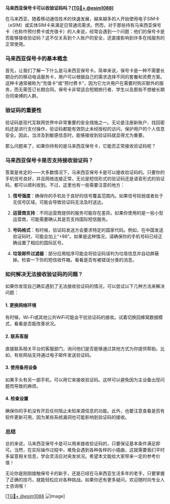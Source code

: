 **马来西亚保号卡可以收验证码吗？[[TG💪+ @esim1088](https://t.me/s/esim1088)]**

在马来西亚，随着移动通信技术的快速发展，越来越多的人开始使用电子SIM卡（eSIM）或实体SIM卡来满足日常通讯需求。然而，对于那些持有马来西亚保号卡（也称作预付费卡或充值卡）的人来说，经常会遇到一个问题：他们的保号卡是否能够接收验证码？这不仅关系到个人账户的安全，还直接影响到许多在线服务的正常使用。

### 马来西亚保号卡的基本概念

首先，让我们了解一下什么是马来西亚保号卡。简单来说，保号卡是一种不需要长期合约的移动电话服务卡，用户可以根据自己的需求选择不同的套餐和资费方案。这种卡通常被称为“充值卡”或“预付费卡”，因为它允许用户在需要时购买额外的服务，而无需签订长期合同。保号卡非常适合短期旅行者、学生以及那些不想被长期合同束缚的人群。

### 验证码的重要性

验证码是现代互联网世界中非常重要的安全措施之一。无论是注册新账户、找回密码还是进行支付操作，验证码都能有效防止未经授权的访问，保护用户的个人信息安全。因此，当涉及到敏感信息时，能够接收到验证码就显得尤为重要。

那么问题来了，如果你持有的是马来西亚保号卡，它能否正常接收验证码呢？

### 马来西亚保号卡是否支持接收验证码？

答案是肯定的——大多数情况下，马来西亚保号卡是可以接收验证码的。只要你的手机信号良好，并且网络连接正常，无论是短信形式的验证码还是语音形式的验证码，都可以顺利收到。不过，这里也有一些需要注意的地方：

1. **信号强度**：确保你的手机处于良好的信号覆盖范围内。如果信号较弱或者处于无信号区域，可能会导致验证码无法及时送达。
   
2. **运营商支持**：不同运营商提供的服务可能存在差异。如果你使用的是一些小型运营商，可能需要确认其是否支持国际短信服务。
   
3. **号码格式**：有时候，验证码发送方会要求特定的国家代码。例如，在中国发送验证码时，可能会加上“+86”。如果是这种情况，请确保你的手机号码已经正确设置了相应的国际区号。

4. **垃圾邮件过滤器**：部分应用程序可能会将验证码误判为垃圾信息并自动屏蔽掉。检查一下你的短信收件箱，看看是否有被错误分类的消息。

### 如何解决无法接收验证码的问题？

如果你发现自己确实遇到了无法接收验证码的情况，可以尝试以下几种方法来解决问题：

#### 1. 更换网络环境
有时候，Wi-Fi或其他公共WiFi可能会干扰验证码的接收。试着切换回蜂窝数据模式，看看是否能改善状况。

#### 2. 联系客服
直接联系相关平台的客服部门，询问他们是否能够通过其他方式为你提供帮助。比如，有些网站支持通过电子邮件发送验证码。

#### 3. 使用备用设备
如果手头有另一部手机，可以用它来接收验证码。这样可以避免因为主设备出现问题而导致的麻烦。

#### 4. 检查设置
确保你的手机没有开启任何阻止未知来源信息的功能。此外，也要注意查看是否有软件更新可用，因为某些系统漏洞也可能影响到验证码的接收。

### 总结

总的来说，马来西亚保号卡是可以用来接收验证码的，只要保证基本条件满足即可。当然，在实际操作过程中，难免会遇到各种各样的小插曲，这就需要我们平时多留意相关信息，学会灵活应对突发状况。希望本文能给大家带来一定的参考价值！

无论你是刚刚接触保号卡的新手，还是已经在马来西亚生活多年的老手，只要掌握了正确的技巧，就能轻松应对各种挑战。如果你还有更多疑问，欢迎随时向专业人士咨询哦！

[[TG💪+ @esim1088](https://t.me/s/esim1088) ![Image](https://i.postimg.cc/4NQfJmqS/Snipaste-2025-05-13-00-14-12.png)]